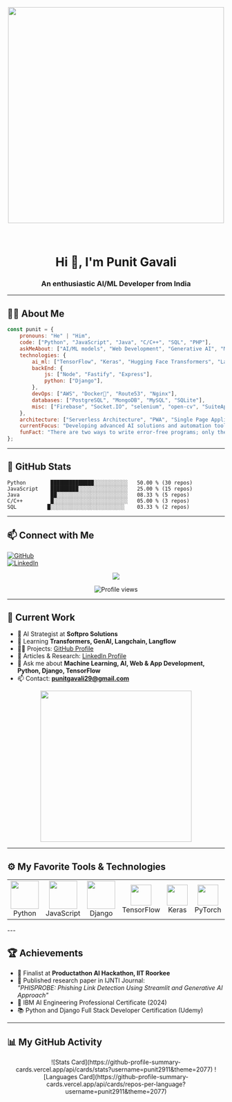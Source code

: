 <div align="center">
<img src="https://github.com/Anmol-Baranwal/Cool-GIFs-For-GitHub/assets/74038190/897cd757-ea1f-492d-aaf9-6d1674177e08" width="500"
<img src="https://github.com/Anmol-Baranwal/Cool-GIFs-For-GitHub/assets/74038190/219bcc70-f5dc-466b-9a60-29653d8e8433" width="500">
</div>
<br><br>

<h1 align="center">Hi 👋, I'm Punit Gavali</h1>  
<h3 align="center">An enthusiastic AI/ML Developer from India</h3>  

---

## 👨‍💻 About Me

```javascript
const punit = {
    pronouns: "He" | "Him",
    code: ["Python", "JavaScript", "Java", "C/C++", "SQL", "PHP"],
    askMeAbout: ["AI/ML models", "Web Development", "Generative AI", "Machine Learning Algorithms", "App Development"],
    technologies: {
        ai_ml: ["TensorFlow", "Keras", "Hugging Face Transformers", "Langchain", "GenAI", "Langflow"],
        backEnd: {
            js: ["Node", "Fastify", "Express"],
            python: ["Django"],
        },
        devOps: ["AWS", "Docker🐳", "Route53", "Nginx"],
        databases: ["PostgreSQL", "MongoDB", "MySQL", "SQLite"],
        misc: ["Firebase", "Socket.IO", "selenium", "open-cv", "SuiteApp"]
    },
    architecture: ["Serverless Architecture", "PWA", "Single Page Applications"],
    currentFocus: "Developing advanced AI solutions and automation tools",
    funFact: "There are two ways to write error-free programs; only the third one works"
};
```

---

## 🚀 GitHub Stats

```text
Python        ██████████████░░░░░░░░░░░   50.00 % (30 repos)
JavaScript    █████████░░░░░░░░░░░░░░░░   25.00 % (15 repos)
Java          ██░░░░░░░░░░░░░░░░░░░░░░░   08.33 % (5 repos)
C/C++         █░░░░░░░░░░░░░░░░░░░░░░░░   05.00 % (3 repos)
SQL          █░░░░░░░░░░░░░░░░░░░░░░░░    03.33 % (2 repos)
```

---

## 📫 Connect with Me  

[![GitHub](https://img.shields.io/badge/GitHub-%2324292e.svg?style=for-the-badge&logo=github&logoColor=white)](https://github.com/punit2911)  
[![LinkedIn](https://img.shields.io/badge/LinkedIn-%231E77B5.svg?style=for-the-badge&logo=linkedin&logoColor=white)](https://www.linkedin.com/in/punit-gavali-4066b41ba/)  

<p align="center">
  <img src="https://readme-typing-svg.herokuapp.com/?lines=Welcome+to+my+profile!;AI+%26+ML+enthusiast;Exploring+the+future&font=Fira%20Code&color=%2300FF00&center=true&width=400&height=50">
</p>

<p align="center">
  <img src="https://komarev.com/ghpvc/?username=punit2911&color=blue" alt="Profile views"/>
</p>

---

## 🔧 Current Work

- 🔭 AI Strategist at **Softpro Solutions**  
- 🌱 Learning **Transformers, GenAI, Langchain, Langflow**  
- 👨‍💻 Projects: [GitHub Profile](https://github.com/punit2911)  
- 📝 Articles & Research: [LinkedIn Profile](https://www.linkedin.com/in/punit-gavali-4066b41ba/)  
- 💬 Ask me about **Machine Learning, AI, Web & App Development, Python, Django, TensorFlow**  
- 📫 Contact: **punitgavali29@gmail.com**

<div align="center">
    <img src="https://media2.giphy.com/media/3oKIPEqDGUULpEU0aQ/giphy.gif" width="350" />
</div>

---

## ⚙️ My Favorite Tools & Technologies  

<table> <tr> <td align="center"><img src="https://techstack-generator.vercel.app/python-icon.svg" width="65" height="65" /><br>Python</td> <td align="center"><img src="https://techstack-generator.vercel.app/js-icon.svg" width="65" height="65" /><br>JavaScript</td> <td align="center"><img src="https://techstack-generator.vercel.app/django-icon.svg" width="65" height="65" /><br>Django</td> <td align="center"><img src="https://skillicons.dev/icons?i=tensorflow" width="48" height="48" /><br>TensorFlow</td> <td align="center"><img src="https://skillicons.dev/icons?i=keras" width="48" height="48" /><br>Keras</td> <td align="center"><img src="https://skillicons.dev/icons?i=pytorch" width="48" height="48" /><br>PyTorch</td> <td align="center"><img src="https://techstack-generator.vercel.app/docker-icon.svg" width="65" height="65" /><br>Docker</td> <td align="center"><img src="https://skillicons.dev/icons?i=aws" width="48" height="48" /><br>AWS</td> <td align="center"><img src="https://skillicons.dev/icons?i=github" width="48" height="48" /><br>GitHub</td> </tr> </table>
---

## 🏆 Achievements  

- 🎯 Finalist at **Productathon AI Hackathon, IIT Roorkee**  
- 📝 Published research paper in IJNTI Journal:  
  *"PHISPROBE: Phishing Link Detection Using Streamlit and Generative AI Approach"*  
- 🏅 IBM AI Engineering Professional Certificate (2024)  
- 📚 Python and Django Full Stack Developer Certification (Udemy)

---

## 📊 My GitHub Activity

<div align="center">
![Stats Card](https://github-profile-summary-cards.vercel.app/api/cards/stats?username=punit2911&theme=2077)  
![Languages Card](https://github-profile-summary-cards.vercel.app/api/cards/repos-per-language?username=punit2911&theme=2077)
</div>
